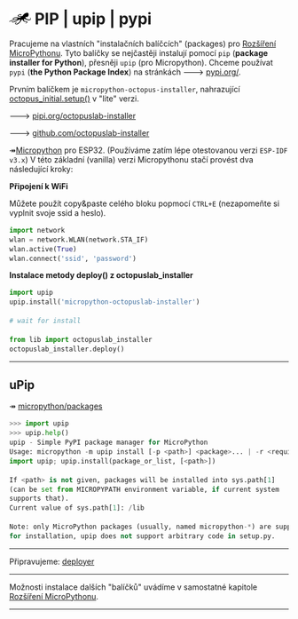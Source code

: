 # ![logo](img/logo_small.png) PIP | upip | pypi

Pracujeme na vlastních "instalačních balíčcích" (packages) pro [Rozšíření MicroPythonu](/extension). Tyto balíčky se nejčastěji instalují pomocí `pip` (**package installer for Python**), přesněji `upip` (pro Micropython). Chceme používat `pypi` (**the Python Package Index**) na stránkách 🡒 [pypi.org/](https://pypi.org/).


Prvním balíčkem je `micropython-octopus-installer`, nahrazující [octopus_initial.setup()](../install/#octopus_initialsetup) v "lite" verzi.

🡒 [pipi.org/octopuslab-installer](https://pypi.org/project/micropython-octopuslab-installer/#data)

🡒 [github.com/octopuslab-installer](https://github.com/octopusengine/octopuslab-installer)

↠[Micropython](http://micropython.org/download/esp32/) pro ESP32. (Používáme zatím lépe otestovanou verzi `ESP-IDF v3.x`)
V této základní (vanilla) verzi Micropythonu stačí provést dva následující kroky:


**Připojení k WiFi**

Můžete použít copy&paste celého bloku popmocí `CTRL+E`
(nezapomeňte si vyplnit svoje ssid a heslo).

```python
import network
wlan = network.WLAN(network.STA_IF)
wlan.active(True)
wlan.connect('ssid', 'password')
```

**Instalace metody deploy() z octopuslab_installer**
```python
import upip
upip.install('micropython-octopuslab-installer')

# wait for install

from lib import octopuslab_installer
octopuslab_installer.deploy()
```

---

## uPip

↠ [micropython/packages](https://docs.micropython.org/en/latest/reference/packages.html)


```python
>>> import upip
>>> upip.help()
upip - Simple PyPI package manager for MicroPython
Usage: micropython -m upip install [-p <path>] <package>... | -r <requirements.txt>
import upip; upip.install(package_or_list, [<path>])

If <path> is not given, packages will be installed into sys.path[1]
(can be set from MICROPYPATH environment variable, if current system
supports that).
Current value of sys.path[1]: /lib

Note: only MicroPython packages (usually, named micropython-*) are supported
for installation, upip does not support arbitrary code in setup.py.
```


---

Připravujeme: [deployer](/deployer)

---

Možnosti instalace dalších "balíčků" uvádíme v samostatné kapitole [Rozšíření MicroPythonu](/extension).

---